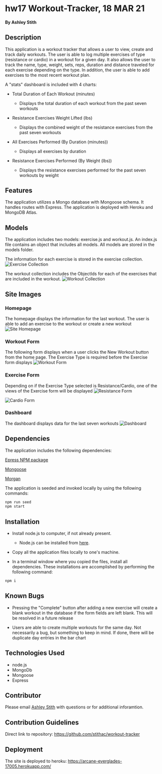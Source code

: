 # hw17 Workout-Tracker, 18 MAR 21

#### By Ashley Stith

## Description
This application is a workout tracker that allows a user to view, create and track daily workouts.  The user is able to log multiple exercises of type (resistance or cardio) in a workout for a given day.  It also allows the user to track the name, type, weight, sets, reps, duration and distance traveled for each exercise depending on the type.  In addition, the user is able to add exercises to the most recent workout plan.

A "stats" dashboard is included with 4 charts:

* Total Duration of Each Workout (minutes)
    * Displays the total duration of each workout from the past seven workouts

* Resistance Exercises Weight Lifted (lbs)
    * Displays the combined weight of the resistance exercises from the past seven workouts

* All Exercises Performed (By Duration (minutes))
    * Displays all exercises by duration

* Resistance Exercises Performed (By Weight (lbs))
    * Displays the resistance exercises performed for the past seven workouts by weight

## Features
The application utilizes a Mongo database with Mongoose schema.  It handles routes with Express.  The application is deployed with Heroku and MongoDB Atlas.

## Models
The application includes two models: exercise.js and workout.js.  An index.js file contains an object that includes all models.  All models are stored in the models folder.

The information for each exercise is stored in the exercise collection.
![Exercise Collection](./public/img/exercise-collection-screenshot.PNG)

The workout collection includes the ObjectIds for each of the exercises that are included in the workout.
![Workout Collection](./public/img/workout-collection-screenshot.PNG)

## Site Images
### Homepage
The homepage displays the information for the last workout.  The user is able to add an exercise to the workout or create a new workout
![Site Homepage](./public/img/homepage-screenshot.PNG)

### Workout Form
The following form displays when a user clicks the New Workout button from the home page.  The Exercise Type is required before the Exercise form displays
![Workout Form](./public/img/new-workout-screenshot.PNG)

### Exercise Form
Depending on if the Exercise Type selected is Resistance/Cardio, one of the views of the Exercise form will be displayed
![Resistance Form](./public/img/resistance-screenshot.PNG)

![Cardio Form](./public/img/cardio-screenshot.PNG)

### Dashboard
The dashboard displays data for the last seven workouts
![Dashboard](./public/img/dashboard-screenshot.PNG)

## Dependencies
The application includes the following dependencies:

[Epress NPM package](https://www.npmjs.com/package/express)

[Mongoose](https://mongoosejs.com/)

[Morgan](https://www.npmjs.com/package/morgan)

The application is seeded and invoked locally by using the following commands:

```bash
npm run seed
npm start
```

## Installation
* Install node.js to computer, if not already present.

    * Node.js can be installed from [here](https://nodejs.org/en/).

* Copy all the application files locally to one's machine.

* In a terminal window where you copied the files, install all dependencies. These installations are accomplished by performing the following command:

```bash
npm i
```

## Known Bugs
* Pressing the "Complete" button after adding a new exercise will create a blank workout in the database if the form fields are left blank. This will be resolved in a future release

* Users are able to create multiple workouts for the same day.  Not necessarily a bug, but something to keep in mind.  If done, there will be duplicate day entries in the bar chart

## Technologies Used
* node.js
* MongoDb
* Mongoose
* Express

## Contributor
Please email [Ashley Stith](mailto:ashleyc.stith@gmail.com) with questions or for additional inforamtion.

## Contribution Guidelines
Direct link to repository: https://github.com/stithac/workout-tracker

## Deployment
The site is deployed to heroku: https://arcane-everglades-17005.herokuapp.com/